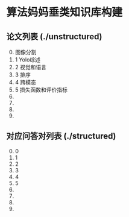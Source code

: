 # 算法妈妈垂类知识库构建
## 论文列表 (./unstructured)

0. 图像分割
1. 1 Yolo综述
2. 2 视觉和语言
3. 3 排序
4. 4 跨模态
5. 5 损失函数和评价指标
6. 
7. 
8. 
9.  

## 对应问答对列表 (./structured)

0. 0 
1. 1
2. 2
3. 3
4. 4
5. 5
6. 
7. 
8. 
9.  